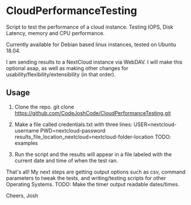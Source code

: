 # CloudPerformanceTesting
Script to test the performance of a cloud instance. Testing IOPS, Disk Latency, memory and CPU performance.

Currently available for Debian based linux instances, tested on Ubuntu 18.04.

I am sending results to a NextCloud instance via WebDAV. I will make this optional asap, as well as making other changes for usability/flexibility/extensibility (in that order).

## Usage
1. Clone the repo. git clone https://github.com/CodeJoshCode/CloudPerformanceTesting.git

2. Make a file called credentials.txt with three lines:
USER=nextcloud-username
PWD=nextcloud-password
results_file_location_nextcloud=nextcloud-folder-location
TODO: examples

3. Run the script and the results will appear in a file labeled with the current date and time of when the test ran.

That's all!
My next steps are getting output options such as csv, command parameters to tweak the tests, and writing/testing scripts for other Operating Systems.
TODO: Make the timer output readable dates/times.

Cheers,
Josh

